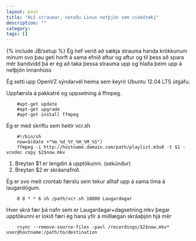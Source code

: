 ```yaml
---
layout: post
title: "HLS straumar, notaðu Linux netþjón sem videótæki"
description: ""
category: 
tags: []
---
```

{% include JB/setup %}
Ég hef verið að sækja strauma handa krökkunum mínum svo þau geti horft á sama efnið aftur og aftur og til þess að spara mér bandvídd þá er ég að taka þessa strauma upp og hlaða þeim upp á netþjón innanhúss

Ég setti upp OpenVZ sýndarvél heima sem keyrir Ubuntu 12.04 LTS útgáfu.

Uppfærsla á pakkatré og uppsetning á ffmpeg.

        #apt-get update
        #apt-get upgrade
        #apt-get install ffmpeg

Ég er með skriftu sem heitir vcr.sh

        #!/bin/sh
        now=$(date +"%m_%d_%Y_%H_%M_%S")
        ffmpeg -i http://hostname.domain.com/path/playlist.m3u8 -t $1 -vcodec copy $2$now.mkv

 1. Breytan $1 er lengdin á upptökunni. (sekúndur)
 2. Breytan $2 er skráanafnið.

Ég er svo með crontab færslu sem tekur alltaf upp á sama tíma á laugardögum.

        0 8 * * 6 sh /path/vcr.sh 10800 Laugardagar

Hver skrá fær þá nafn sem er Laugardagar+dagsetning.mkv
þegar upptökunni er lokið færi ég hana yfir á miðlægan skráaþjón hjá mér

        rsync --remove-source-files -pavl /recordings/$2$now.mkv* user@hostname:/path/to/destination
